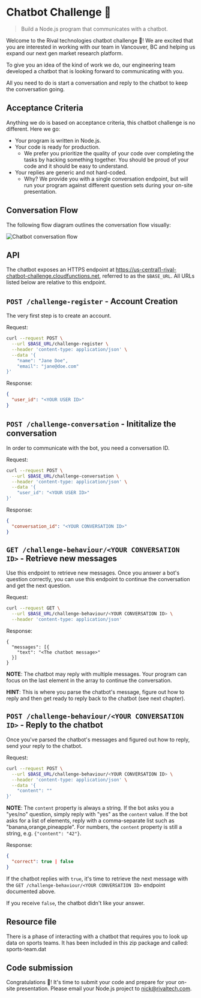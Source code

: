 # Chatbot Challenge 🤖

> Build a Node.js program that communicates with a chatbot.

Welcome to the Rival technologies chatbot challenge 🎉! We are
excited that you are interested in working with our team in Vancouver, BC and
helping us expand our next gen market research platform.

To give you an idea of the kind of work we do, our engineering team developed a
chatbot that is looking forward to communicating with you.

All you need to do is start a conversation and reply to the chatbot to keep the
conversation going.

## Acceptance Criteria

Anything we do is based on acceptance criteria, this chatbot challenge is no
different. Here we go:

* Your program is written in Node.js.
* Your code is ready for production.
  * We prefer you prioritize the quality of your code over completing the tasks
    by hacking something together. You should be proud of your code and it should
    be easy to understand.
* Your replies are generic and not hard-coded.
  * Why? We provide you with a single conversation endpoint, but will run your
    program against different question sets during your on-site presentation.

## Conversation Flow

The following flow diagram outlines the conversation flow visually:

![Chatbot conversation flow](./chatbot-challenge-flow.png)

## API

The chatbot exposes an HTTPS endpoint at https://us-central1-rival-chatbot-challenge.cloudfunctions.net,
referred to as the `$BASE_URL`. All URLs listed below are relative to this
endpoint.

## `POST /challenge-register` - Account Creation

The very first step is to create an account.

Request:

```bash
curl --request POST \
  --url $BASE_URL/challenge-register \
  --header 'content-type: application/json' \
  --data '{
	"name": "Jane Doe",
	"email": "jane@doe.com"
}'
```

Response:

```json
{
  "user_id": "<YOUR USER ID>"
}
```

## `POST /challenge-conversation` - Inititalize the conversation

In order to communicate with the bot, you need a conversation ID.

Request:

```bash
curl --request POST \
  --url $BASE_URL/challenge-conversation \
  --header 'content-type: application/json' \
  --data '{
	"user_id": "<YOUR USER ID>"
}'
```

Response:

```json
{
  "conversation_id": "<YOUR CONVERSATION ID>"
}
```

## `GET /challenge-behaviour/<YOUR CONVERSATION ID>` - Retrieve new messages

Use this endpoint to retrieve new messages. Once you answer a bot's question
correctly, you can use this endpoint to continue the conversation and get the
next question.

Request:

```bash
curl --request GET \
  --url $BASE_URL/challenge-behaviour/<YOUR CONVERSATION ID> \
  --header 'content-type: application/json'
```

Response:

```
{
  "messages": [{
    "text": "<The chatbot message>"
  }]
}
```

**NOTE**: The chatbot may reply with multiple messages. Your program can focus on
the last element in the array to continue the conversation.

**HINT**: This is where you parse the chatbot's message, figure out how to reply
and then get ready to reply back to the chatbot (see next chapter).

## `POST /challenge-behaviour/<YOUR CONVERSATION ID>` - Reply to the chatbot

Once you've parsed the chatbot's messages and figured out how to reply, send your
reply to the chatbot.

Request:

```bash
curl --request POST \
  --url $BASE_URL/challenge-behaviour/<YOUR CONVERSATION ID> \
  --header 'content-type: application/json' \
  --data '{
	"content": ""
}'
```

**NOTE**: The `content` property is always a string. If the bot asks you a
"yes/no" question, simply reply with "yes" as the `content` value. If the bot
asks for a list of elements, reply with a comma-separate list such as
"banana,orange,pineapple". For numbers, the `content` property is still a
string, e.g. `{"content": "42"}`.

Response:

```json
{
  "correct": true | false
}
```

If the chatbot replies with `true`, it's time to retrieve the next message with
the `GET /challenge-behaviour/<YOUR CONVERSATION ID>` endpoint documented above.

If you receive `false`, the chatbot didn't like your answer.

## Resource file

There is a phase of interacting with a chatbot that requires you to look up data
on sports teams.  It has been included in this zip package and called: sports-team.dat

## Code submission

Congratulations 🙌! It's time to submit your code and prepare for your on-site
presentation. Please email your Node.js project to nick@rivaltech.com.
